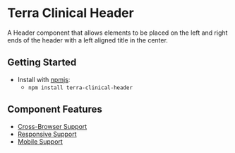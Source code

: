 # Terra Clinical Header

A Header component that allows elements to be placed on the left and right ends of the header with a left aligned title in the center.

## Getting Started

- Install with [npmjs](https://www.npmjs.com):
  - `npm install terra-clinical-header`

## Component Features
* [Cross-Browser Support](https://github.com/cerner/terra-core/wiki/Component-Features#cross-browser-support)
* [Responsive Support](https://github.com/cerner/terra-core/wiki/Component-Features#responsive-support)
* [Mobile Support](https://github.com/cerner/terra-core/wiki/Component-Features#mobile-support)
